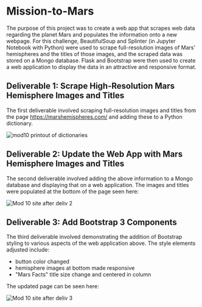# Mission-to-Mars

The purpose of this project was to create a web app that scrapes web data regarding the planet Mars and populates the information onto a new webpage. For this challenge, BeautifulSoup and Splinter (in Jupyter Notebook with Python) were used to scrape full-resolution images of Mars’ hemispheres and the titles of those images, and the scraped data was stored on a Mongo database. Flask and Bootstrap were then used to create a web application to display the data in an attractive and responsive format.

## Deliverable 1: Scrape High-Resolution Mars Hemisphere Images and Titles
The first deliverable involved scraping full-resolution images and titles from the page https://marshemispheres.com/ and adding these to a Python dictionary. 

![mod10 printout of dictionaries](https://user-images.githubusercontent.com/100863488/167629330-5c1e6a81-5b91-4723-8b8b-896b11073893.png)


## Deliverable 2: Update the Web App with Mars Hemisphere Images and Titles
The second deliverable involved adding the above information to a Mongo database and displaying that on a web application. The images and titles were populated at the bottom of the page seen here:

![Mod 10 site after deliv 2](https://user-images.githubusercontent.com/100863488/167629474-a332be4f-c670-4c48-ab3f-9d85ff4944d2.png)


  
## Deliverable 3: Add Bootstrap 3 Components
The third deliverable involved demonstrating the addition of Bootstrap styling to various aspects of the web application above. The style elements adjusted include:

* button color changed
* hemisphere images at bottom made responsive
* "Mars Facts" title size change and centered in column

The updated page can be seen here:

![Mod 10 site after deliv 3](https://user-images.githubusercontent.com/100863488/167629465-61630d99-f48a-4c63-ae2b-817e10345ddc.png)
